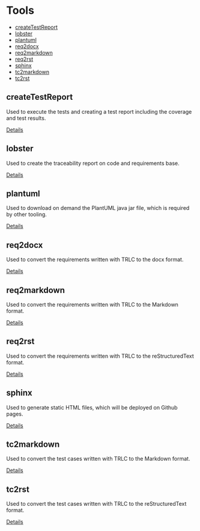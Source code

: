 # Tools <!-- omit in toc -->

- [createTestReport](#createtestreport)
- [lobster](#lobster)
- [plantuml](#plantuml)
- [req2docx](#req2docx)
- [req2markdown](#req2markdown)
- [req2rst](#req2rst)
- [sphinx](#sphinx)
- [tc2markdown](#tc2markdown)
- [tc2rst](#tc2rst)

## createTestReport

Used to execute the tests and creating a test report including the coverage and test results.

[Details](./createTestReport/README.md)

## lobster

Used to create the traceability report on code and requirements base.

[Details](./lobster/README.md)

## plantuml

Used to download on demand the PlantUML java jar file, which is required by other tooling.

[Details](./plantuml/README.md)

## req2docx

Used to convert the requirements written with TRLC to the docx format.

[Details](./req2docx/README.md)

## req2markdown

Used to convert the requirements written with TRLC to the Markdown format.

[Details](./req2markdown/README.md)

## req2rst

Used to convert the requirements written with TRLC to the reStructuredText format.

[Details](./req2rst/README.md)

## sphinx

Used to generate static HTML files, which will be deployed on Github pages.

[Details](./sphinx/README.md)

## tc2markdown

Used to convert the test cases written with TRLC to the Markdown format.

[Details](./tc2markdown/README.md)

## tc2rst

Used to convert the test cases written with TRLC to the reStructuredText format.

[Details](./tc2rst/README.md)
